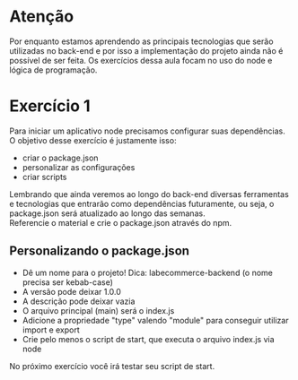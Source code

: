 # Atenção
Por enquanto estamos aprendendo as principais tecnologias que serão utilizadas no back-end e por isso a implementação do projeto ainda não é possível de ser feita. Os exercícios dessa aula focam no uso do node e lógica de programação.

# Exercício 1
Para iniciar um aplicativo node precisamos configurar suas dependências.<br>
O objetivo desse exercício é justamente isso:
- criar o package.json
- personalizar as configurações
- criar scripts

Lembrando que ainda veremos ao longo do back-end diversas ferramentas e tecnologias que entrarão como dependências futuramente, ou seja, o package.json será atualizado ao longo das semanas.
<br>
Referencie o material e crie o package.json através do npm.

## Personalizando o package.json
- Dê um nome para o projeto! Dica: labecommerce-backend (o nome precisa ser kebab-case)
- A versão pode deixar 1.0.0
- A descrição pode deixar vazia
- O arquivo principal (main) será o index.js
- Adicione a propriedade "type" valendo "module" para conseguir utilizar import e export
- Crie pelo menos o script de start, que executa o arquivo index.js via node

No próximo exercício você irá testar seu script de start.